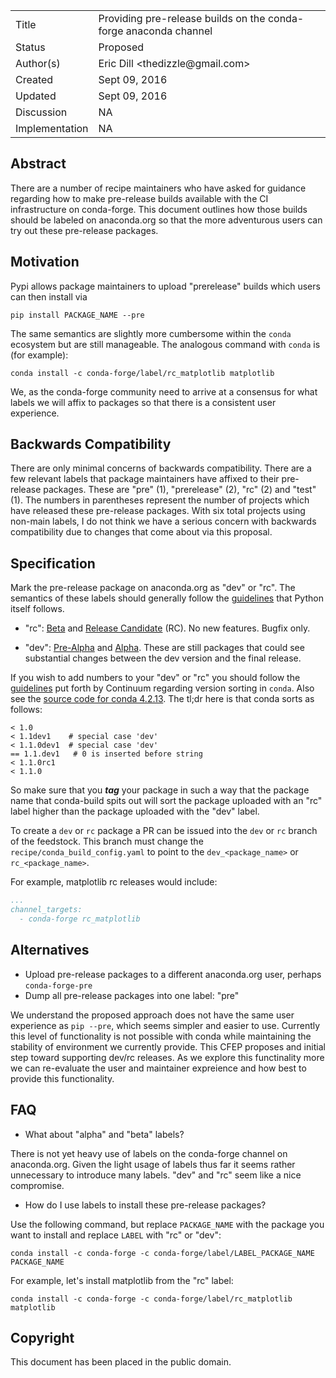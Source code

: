 
<table>
<tr><td> Title </td><td> Providing pre-release builds on the conda-forge anaconda channel </td>
<tr><td> Status </td><td> Proposed </td></tr>
<tr><td> Author(s) </td><td> Eric Dill &lt;thedizzle@gmail.com&gt;</td></tr>
<tr><td> Created </td><td> Sept 09, 2016</td></tr>
<tr><td> Updated </td><td> Sept 09, 2016</td></tr>
<tr><td> Discussion </td><td> NA </td></tr>
<tr><td> Implementation </td><td> NA </td></tr>
</table>

## Abstract

There are a number of recipe maintainers who have asked for guidance regarding
how to make pre-release builds available with the CI infrastructure on
conda-forge. This document outlines how those builds should be labeled on
anaconda.org so that the more adventurous users can try out these pre-release
packages.

## Motivation

Pypi allows package maintainers to upload "prerelease" builds which users can
then install via

```
pip install PACKAGE_NAME --pre
```

The same semantics are slightly more cumbersome within the `conda` ecosystem but
are still manageable.  The analogous command with `conda` is (for example):

```
conda install -c conda-forge/label/rc_matplotlib matplotlib
```

We, as the conda-forge community need to arrive at a consensus for what labels
we will affix to packages so that there is a consistent user experience.

## Backwards Compatibility

There are only minimal concerns of backwards compatibility.  There are a few
relevant labels that package maintainers have affixed to their pre-release
packages. These are "pre" (1), "prerelease" (2), "rc" (2) and "test" (1).  The
numbers in parentheses represent the number of projects which have released
these pre-release packages.  With six total projects using non-main labels, I do
not think we have a serious concern with backwards compatibility due to changes
that come about via this proposal.

## Specification

Mark the pre-release package on anaconda.org as "dev" or "rc". The semantics of
these labels should generally follow the
[guidelines](https://docs.python.org/devguide/devcycle.html#stages) that Python
itself follows.

- "rc": [Beta](https://docs.python.org/devguide/devcycle.html#beta) and [Release
  Candidate](https://docs.python.org/devguide/devcycle.html#release-candidate-rc)
  (RC). No new features. Bugfix only.

- "dev": [Pre-Alpha](https://docs.python.org/devguide/devcycle.html#pre-alpha)
  and [Alpha](https://docs.python.org/devguide/devcycle.html#alpha). These are
  still packages that could see substantial changes
  between the dev version and the final release.

If you wish to add numbers to your "dev" or "rc" you should follow the
[guidelines](http://conda.pydata.org/docs/spec.html#build-version-spec) put
forth by Continuum regarding version sorting in `conda`. Also see the [source
code for conda
4.2.13](https://github.com/conda/conda/blob/4.2.13/conda/version.py#L93-L119).
The tl;dr here is that conda sorts as follows:

```
< 1.0
< 1.1dev1    # special case 'dev'
< 1.1.0dev1  # special case 'dev'
== 1.1.dev1   # 0 is inserted before string
< 1.1.0rc1
< 1.1.0
```

So make sure that you ***tag*** your package in such a way that the package name
that conda-build spits out will sort the package uploaded with an "rc" label
higher than the package uploaded with the "dev" label.

To create a `dev` or `rc` package a PR can be issued into the `dev` or `rc` branch of the
feedstock.
This branch must change the `recipe/conda_build_config.yaml` to point to the `dev_<package_name>` or `rc_<package_name>`.

For example, matplotlib rc releases would include:
```yaml
...
channel_targets:
  - conda-forge rc_matplotlib
```

## Alternatives

* Upload pre-release packages to a different anaconda.org user, perhaps
  `conda-forge-pre`
* Dump all pre-release packages into one label: "pre"

We understand the proposed approach does not have the same user experience
as `pip --pre`, which seems simpler and easier to use.
Currently this level of functionality is not possible with conda while
maintaining the stability of environment we currently provide.
This CFEP proposes and initial step toward supporting dev/rc releases.
As we explore this functinality more we can re-evaluate the user and maintainer
expreience and how best to provide this functionality.

## FAQ

* What about "alpha" and "beta" labels?

There is not yet heavy use of labels on the conda-forge channel on anaconda.org.
Given the light usage of labels thus far it seems rather unnecessary to
introduce many labels.  "dev" and "rc" seem like a nice compromise.

* How do I use labels to install these pre-release packages?

Use the following command, but replace `PACKAGE_NAME` with the package you want
to install and replace `LABEL` with "rc" or "dev":

```
conda install -c conda-forge -c conda-forge/label/LABEL_PACKAGE_NAME PACKAGE_NAME
```

For example, let's install matplotlib from the "rc" label:

```
conda install -c conda-forge -c conda-forge/label/rc_matplotlib matplotlib
```

## Copyright

This document has been placed in the public domain.
